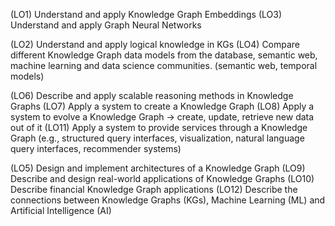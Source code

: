 (LO1) Understand and apply Knowledge Graph Embeddings
(LO3) Understand and apply Graph Neural Networks

(LO2) Understand and apply logical knowledge in KGs
(LO4) Compare different Knowledge Graph data models from the database, semantic web, machine learning and data science communities. (semantic web, temporal models)

(LO6) Describe and apply scalable reasoning methods in Knowledge Graphs
(LO7) Apply a system to create a Knowledge Graph
(LO8) Apply a system to evolve a Knowledge Graph -> create, update, retrieve new data out of it
(LO11) Apply a system to provide services through a Knowledge Graph (e.g., structured query interfaces, visualization, natural language query interfaces, recommender systems)

(LO5) Design and implement architectures of a Knowledge Graph
(LO9) Describe and design real-world applications of Knowledge Graphs
(LO10) Describe financial Knowledge Graph applications
(LO12) Describe the connections between Knowledge Graphs (KGs), Machine Learning (ML) and Artificial Intelligence (AI)
